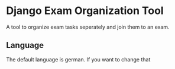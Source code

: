 # Django Exam Organization Tool

A tool to organize exam tasks seperately and join them to an exam.

## Language

The default language is german. If you want to change that
